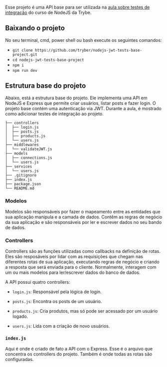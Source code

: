 Esse projeto é uma API base para ser utilizada na [aula sobre testes de integração](https://app.betrybe.com/course/back-end/autenticacao-e-upload-de-arquivos/nodejs-testando-apis-com-testes-de-integracao/0e610ada-1418-4fae-9d5a-8232909984f4) do curso de NodeJS da Trybe.

##  Baixando o projeto

No seu terminal, cmd, power shell ou bash execute os seguintes comandos:

- `git clone https://github.com/tryber/nodejs-jwt-tests-base-project.git`
- `cd nodejs-jwt-tests-base-project`
- `npm i`
- `npm run dev`

## Estrutura base do projeto

Abaixo, está a estrutura base do projeto. Ele implementa uma API em NodeJS e Express  que permite criar usuários, listar posts e fazer login. O projeto base contém uma autenticação via JWT. Durante a aula, é mostrado como adicionar testes de integração ao projeto.

```
├── controllers
│  ├── login.js
│  ├── posts.js
│  ├── products.js
│  └── users.js
├── middlewares
│  └── validateJWT.js
├── models
│  ├── connections.js
│  └── users.js
├── services
│  └── users.js
├── .gitignore
├── index.js
├── package.json
└── README.md
```

### Modelos

Modelos são responsáveis por fazer o mapeamento entre as entidades que sua aplicação manipula e a camada de dados. Contêm as regras de negócio da sua aplicação e são responsáveis por ler e escrever dados no seu bando de dados.

### Controllers

Controllers são as funções utilizadas como callbacks na definição de rotas.
Eles são resposáveis por lidar com as requisições que chegam nas diferentes rotas de sua aplicação, executando regras de negócio e criando a resposta que será enviada para o cliente. Normalmente, interagem com um ou mais modelos para ler/escrever dados do banco de dados.

A API possui quatro controllers:

  - `login.js`: Responsável pela lógica de login.

  - `posts.js`: Encontra os posts de um usuário.

  - `products.js`: Cria produtos, mas só pode ser acessado por um usuário logado.

  - `users.js`: Lida com a criação de novo usuários.

### `index.js`

Aqui é onde é criado de fato a API com o Express. Esse é o arquivo que concentra os controllers do projeto. Também é onde todas as rotas são configuradas.
